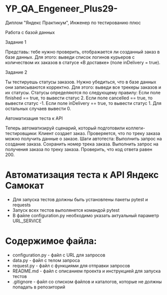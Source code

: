 # YP_QA_Engeneer_Plus29-
Диплом "Яндекс Практикум", Инженер по тестированию плюс

Работа с базой данных

Задание 1

Представь: тебе нужно проверить, отображается ли созданный заказ в базе данных.
Для этого: выведи список логинов курьеров с количеством их заказов в статусе «В доставке» (поле inDelivery = true).

Задание 2

Ты тестируешь статусы заказов. Нужно убедиться, что в базе данных они записываются корректно.
Для этого: выведи все трекеры заказов и их статусы.
Статусы определяются по следующему правилу:
Если поле finished == true, то вывести статус 2.
Если поле canсelled == true, то вывести статус -1.
Если поле inDelivery == true, то вывести статус 1.
Для остальных случаев вывести 0.

Автоматизация теста к API

Теперь автоматизируй сценарий, который подготовили коллеги-тестировщики:
Клиент создает заказ.
Проверяется, что по треку заказа можно получить данные о заказе.
Шаги автотеста:
Выполнить запрос на создание заказа.
Сохранить номер трека заказа.
Выполнить запрос на получения заказа по треку заказа.
Проверить, что код ответа равен 200.

# Автоматизация теста к API Яндекс Самокат
- Для запуска тестов должны быть установлены пакеты pytest и requests
- Запуск всех тестов выполянется командой pytest
- В файле configuration.py необходимо указать актуальный параметр URL_SERVICE

# Содержимое файла:
- configuration.py - файл с URL для запросов
- data.py - файл с телом запроса
- request.py - файл с функциями для отправки запросов
- README.md - файл с описанием проекта и инструкцией для запуска тестов
- .gitignore - файл со списком файлов и каталогов, которые не должны попадать в репозиторий
